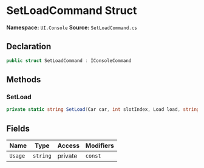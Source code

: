 # SetLoadCommand Struct

**Namespace:** `UI.Console`
**Source:** `SetLoadCommand.cs`

## Declaration

```csharp
public struct SetLoadCommand : IConsoleCommand
```

## Methods

### SetLoad

```csharp
private static string SetLoad(Car car, int slotIndex, Load load, string amountString)
```

## Fields

| Name | Type | Access | Modifiers |
|------|------|--------|-----------|
| `Usage` | `string` | private | `const` |

